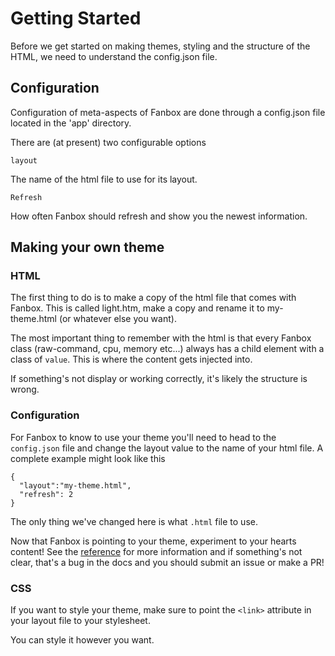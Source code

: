 # Getting Started

Before we get started on making themes, styling and the structure of the HTML, we need to understand the config.json file.

## Configuration

Configuration of meta-aspects of Fanbox are done through a config.json file located in the 'app' directory.

There are (at present) two configurable options

```
layout
```
The name of the html file to use for its layout.
```
Refresh
```
How often Fanbox should refresh and show you the newest information.


## Making your own theme

### HTML
The first thing to do is to make a copy of the html file that comes with Fanbox. This is called light.htm, make a copy and rename it to my-theme.html (or whatever else you want).

The most important thing to remember with the html is that every Fanbox class (raw-command, cpu, memory etc...) always has a child element with a class of ```value```. This is where the content gets injected into. 

If something's not display or working correctly, it's likely the structure is wrong.

### Configuration

For Fanbox to know to use your theme you'll need to head to the ```config.json``` file and change the layout value to the name of your html file.
A complete example might look like this
```
{
  "layout":"my-theme.html",
  "refresh": 2
}
```
The only thing we've changed here is what ```.html``` file to use.

Now that Fanbox is pointing to your theme, experiment to your hearts content!
See the [reference](reference.md) for more information and if something's not clear, that's a bug in the docs and you should submit an issue or make a PR!

### CSS

If you want to style your theme, make sure to point the ```<link>``` attribute in your layout file to your stylesheet.

You can style it however you want.



